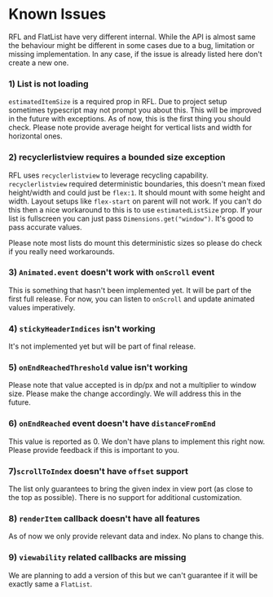 # Known Issues

RFL and FlatList have very different internal. While the API is almost same the behaviour might be different in some cases due to a bug, limitation or missing implementation. In any case, if the issue is already listed here don't create a new one.

### 1) List is not loading

`estimatedItemSize` is a required prop in RFL. Due to project setup sometimes typescript may not prompt you about this. This will be improved in the future with exceptions. As of now, this is the first thing you should check. Please note provide average height for vertical lists and width for horizontal ones.

### 2) recyclerlistview requires a bounded size exception

RFL uses `recyclerlistview` to leverage recycling capability. `recyclerlistview` required deterministic boundaries, this doesn't mean fixed height/width and could just be `flex:1`. It should mount with some height and width. Layout setups like `flex-start` on parent will not work. If you can't do this then a nice workaround to this is to use `estimatedListSize` prop. If your list is fullscreen you can just pass `Dimensions.get("window")`. It's good to pass accurate values.

Please note most lists do mount this deterministic sizes so please do check if you really need workarounds.

### 3) `Animated.event` doesn't work with `onScroll` event

This is something that hasn't been implemented yet. It will be part of the first full release. For now, you can listen to `onScroll` and update animated values imperatively.

### 4) `stickyHeaderIndices` isn't working

It's not implemented yet but will be part of final release.

### 5) `onEndReachedThreshold` value isn't working

Please note that value accepted is in dp/px and not a multiplier to window size. Please make the change accordingly. We will address this in the future.

### 6) `onEndReached` event doesn't have `distanceFromEnd`

This value is reported as 0. We don't have plans to implement this right now. Please provide feedback if this is important to you.

### 7)`scrollToIndex` doesn't have `offset` support

The list only guarantees to bring the given index in view port (as close to the top as possible). There is no support for additional customization.

### 8) `renderItem` callback doesn't have all features

As of now we only provide relevant data and index. No plans to change this.

### 9) `viewability` related callbacks are missing

We are planning to add a version of this but we can't guarantee if it will be exactly same a `FlatList`.
